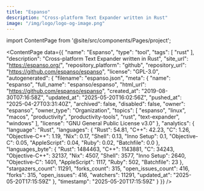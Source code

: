```yaml
---
title: "Espanso"
description: "Cross-platform Text Expander written in Rust"
image: "/img/logo/logo-og-image.png"
---
```

import ContentPage from '@site/src/components/Pages/project';

<ContentPage
    data={{
  "name": "Espanso",
  "type": "tool",
  "tags": [
    "rust"
  ],
  "description": "Cross-platform Text Expander written in Rust",
  "site_url": "https://espanso.org/",
  "repository_platform": "github",
  "repository_url": "https://github.com/espanso/espanso",
  "license": "GPL-3.0",
  "autogenerated": {
    "filename": "espanso.json",
    "meta": {
      "name": "espanso",
      "full_name": "espanso/espanso",
      "html_url": "https://github.com/espanso/espanso",
      "created_at": "2019-08-30T07:16:58Z",
      "updated_at": "2025-05-20T16:02:56Z",
      "pushed_at": "2025-04-27T03:31:40Z",
      "archived": false,
      "disabled": false,
      "owner": "espanso",
      "owner_type": "Organization",
      "topics": [
        "espanso",
        "linux",
        "macos",
        "productivity",
        "productivity-tools",
        "rust",
        "text-expander",
        "windows"
      ],
      "license": "GNU General Public License v3.0"
    },
    "analytics": {
      "language": "Rust",
      "languages": {
        "Rust": 54.81,
        "C++": 42.23,
        "C": 1.26,
        "Objective-C++": 1.19,
        "Nix": 0.17,
        "Shell": 0.13,
        "Inno Setup": 0.1,
        "Objective-C": 0.05,
        "AppleScript": 0.04,
        "Ruby": 0.02,
        "Batchfile": 0.0
      },
      "languages_byte": {
        "Rust": 1484463,
        "C++": 1143881,
        "C": 34243,
        "Objective-C++": 32137,
        "Nix": 4507,
        "Shell": 3577,
        "Inno Setup": 2640,
        "Objective-C": 1401,
        "AppleScript": 1117,
        "Ruby": 502,
        "Batchfile": 23
      },
      "stargazers_count": 11291,
      "forks_count": 315,
      "open_issues_count": 416,
      "forks": 315,
      "open_issues": 416,
      "watchers": 11291,
      "updated_at": "2025-05-20T17:15:59Z"
    },
    "timestamp": "2025-05-20T17:15:59Z"
  }
}}
/>
